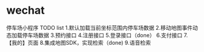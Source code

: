 # wechat
停车场小程序
TODO list
1.默认加载当前坐标范围内停车场数据 
2.移动地图事件动态加载停车场数据
3.预约接口
4.注册接口
5.登录接口（done）
6.支付接口
7.【我的】页面
8.集成地图SDK，实现检索（done)
9.语音检索
